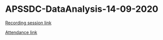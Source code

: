 # APSSDC-DataAnalysis-14-09-2020

[Recording session link](https://drive.google.com/drive/folders/1UrRHwEctussdgXEC8kkRsv-zLreCCRSj?usp=sharing)

[Attendance link](https://docs.google.com/spreadsheets/d/1o-NW6ucod1oGh0pAbyjaqZsOnHEi0Ba62AFMDSbQiIA/edit?usp=sharing)
